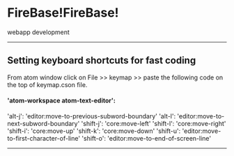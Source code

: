 <h1> FireBase!FireBase! </h1>
webapp development

______________________________________________________________________________________________________
<h2> Setting keyboard shortcuts for fast coding </h2>

<div> From atom window click on File >> keymap >> paste the following code on the top of keymap.cson file. </div>

<p>
<h4>'atom-workspace atom-text-editor':</h4>
  'alt-j': 'editor:move-to-previous-subword-boundary'
  'alt-l': 'editor:move-to-next-subword-boundary'
  'shift-j': 'core:move-left'
  'shift-l': 'core:move-right'
  'shift-i': 'core:move-up'
  'shift-k': 'core:move-down'
  'shift-u': 'editor:move-to-first-character-of-line'
  'shift-o': 'editor:move-to-end-of-screen-line'
 </p>
  
  
  ____________________________________________________________________________________________________
